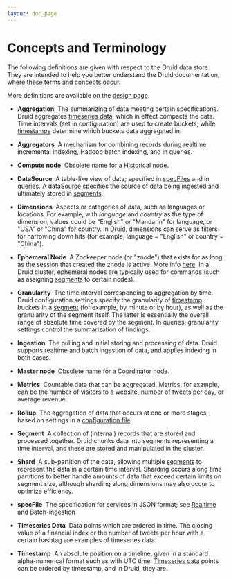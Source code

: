```yaml
---
layout: doc_page
---
```

Concepts and Terminology
========================

The following definitions are given with respect to the Druid data store. They are intended to help you better understand the Druid documentation, where these  terms and concepts occur.

More definitions are available on the [design page](Design.html).

* **Aggregation**&nbsp;&nbsp;The summarizing of data meeting certain specifications. Druid aggregates [timeseries data](#timeseries), which in effect compacts the data. Time intervals (set in configuration) are used to create buckets, while [timestamps](#timestamp) determine which buckets data aggregated in.

* **Aggregators**&nbsp;&nbsp;A mechanism for combining records during realtime incremental indexing, Hadoop batch indexing, and in queries.

* **Compute node**&nbsp;&nbsp;Obsolete name for a [Historical node](Historical.html).

* **DataSource**&nbsp;&nbsp;A table-like view of data; specified in [specFiles](#specfile) and in queries. A dataSource specifies the source of data being ingested and ultimately stored in [segments](#segment).

* **Dimensions**&nbsp;&nbsp;Aspects or categories of data, such as languages or locations. For example, with *language* and *country* as the type of dimension, values could be "English" or "Mandarin" for language, or "USA" or "China" for country. In Druid, dimensions can serve as filters for narrowing down hits (for example, language = "English" or country = "China").

* **Ephemeral Node**&nbsp;&nbsp;A Zookeeper node (or "znode") that exists for as long as the session that created the znode is active. More info [here](http://zookeeper.apache.org/doc/r3.2.1/zookeeperProgrammers.html#Ephemeral+Nodes). In a Druid cluster, ephemeral nodes are typically used for commands (such as assigning [segments](#segment) to certain nodes).

* **Granularity**&nbsp;&nbsp;The time interval corresponding to aggregation by time. Druid configuration settings specify the granularity of [timestamp](#timestamp) buckets in a [segment](#segment) (for example, by minute or by hour), as well as the granularity of the segment itself. The latter is essentially the overall range of absolute time covered by the segment. In queries, granularity settings control the summarization of findings.

* **Ingestion**&nbsp;&nbsp;The pulling and initial storing and processing of data. Druid supports realtime and batch ingestion of data, and applies indexing in both cases.

* **Master node**&nbsp;&nbsp;Obsolete name for a [Coordinator node](Coordinator.html).

* **Metrics**&nbsp;&nbsp;Countable data that can be aggregated. Metrics, for example, can be the number of visitors to a website, number of tweets per day, or average revenue.

* **Rollup**&nbsp;&nbsp;The aggregation of data that occurs at one or more stages, based on settings in a [configuration file](#specFile). 

  <a name="segment"></a>
* **Segment**&nbsp;&nbsp;A collection of (internal) records that are stored and processed together. Druid chunks data into segments representing a time interval, and these are stored and manipulated in the cluster.

* **Shard**&nbsp;&nbsp;A sub-partition of the data, allowing multiple [segments](#segment) to represent the data in a certain time interval. Sharding occurs along time partitions to better handle amounts of data that exceed certain limits on segment size, although sharding along dimensions may also occur to optimize efficiency.

  <a name="specfile"></a>
* **specFile**&nbsp;&nbsp;The specification for services in JSON format; see [Realtime](Realtime.html) and [Batch-ingestion](Batch-ingestion.html)

  <a name="timeseries"></a>
* **Timeseries Data**&nbsp;&nbsp;Data points which are ordered in time. The closing value of a financial index or the number of tweets per hour with a certain hashtag are examples of timeseries data.

  <a name="timestamp"></a>
* **Timestamp**&nbsp;&nbsp;An absolute position on a timeline, given in a standard alpha-numerical format such as with UTC time. [Timeseries data](#timeseries) points can be ordered by timestamp, and in Druid, they are.
